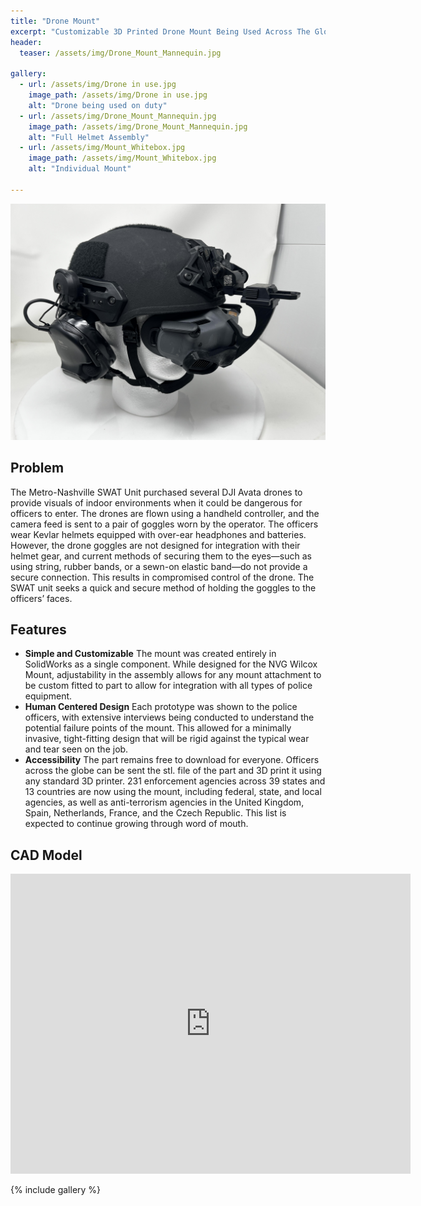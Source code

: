 ```yaml
---
title: "Drone Mount"
excerpt: "Customizable 3D Printed Drone Mount Being Used Across The Globe"
header:
  teaser: /assets/img/Drone_Mount_Mannequin.jpg

gallery:
  - url: /assets/img/Drone in use.jpg
    image_path: /assets/img/Drone in use.jpg
    alt: "Drone being used on duty"
  - url: /assets/img/Drone_Mount_Mannequin.jpg
    image_path: /assets/img/Drone_Mount_Mannequin.jpg
    alt: "Full Helmet Assembly"
  - url: /assets/img/Mount_Whitebox.jpg
    image_path: /assets/img/Mount_Whitebox.jpg
    alt: "Individual Mount"
  
---
```



<img src="/assets/img/Drone_Mount_Mannequin.jpg" alt="Philip Butcher" style="width:900px;"/>

## Problem
The Metro-Nashville SWAT Unit purchased several DJI Avata drones to provide visuals of indoor environments when it could be dangerous for officers to enter. The drones are flown using a handheld controller, and the camera feed is sent to a pair of goggles worn by the operator. The officers wear Kevlar helmets equipped with over-ear headphones and batteries. However, the drone goggles are not designed for integration with their helmet gear, and current methods of securing them to the eyes—such as using string, rubber bands, or a sewn-on elastic band—do not provide a secure connection. This results in compromised control of the drone. The SWAT unit seeks a quick and secure method of holding the goggles to the officers’ faces.


## Features

* **Simple and Customizable** The mount was created entirely in SolidWorks as a single component. While designed for the NVG Wilcox Mount, adjustability in the assembly allows for any mount attachment to be custom fitted to part to allow for integration with all types of police equipment.
* **Human Centered Design** Each prototype was shown to the police officers, with extensive interviews being conducted to understand the potential failure points of the mount. This allowed for a minimally invasive, tight-fitting design that will be rigid against the typical wear and tear seen on the job.
* **Accessibility** The part remains free to download for everyone. Officers across the globe can be sent the stl. file of the part and 3D print it using any standard 3D printer. 231 enforcement agencies across 39 states and 13 countries are now using the mount, including federal, state, and local agencies, as well as anti-terrorism agencies in the United Kingdom, Spain, Netherlands, France, and the Czech Republic. This list is expected to continue growing through word of mouth.


## CAD Model
<iframe src="https://vanderbilt643.autodesk360.com/shares/public/SH286ddQT78850c0d8a4baf0d3a7a696d3b1?mode=embed" width="640" height="480" allowfullscreen="true" webkitallowfullscreen="true" mozallowfullscreen="true"  frameborder="0"></iframe>


{% include gallery %}
